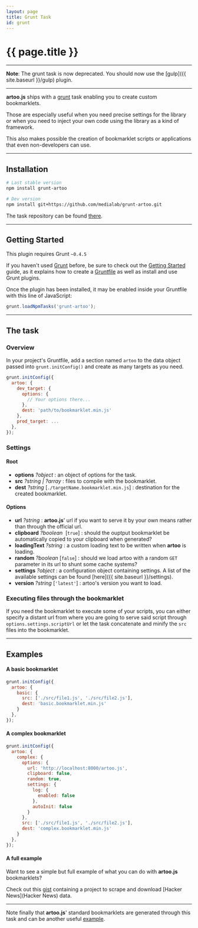 ```yaml
---
layout: page
title: Grunt Task
id: grunt
---
```


# {{ page.title }}

---

**Note**: The grunt task is now deprecated. You should now use the [gulp]({{ site.baseurl }}/gulp) plugin.

---

**artoo.js** ships with a [grunt](http://gruntjs.com/) task enabling you to create custom bookmarklets.

Those are especially useful when you need precise settings for the library or when you need to inject your own code using the library as a kind of framework.

This also makes possible the creation of bookmarklet scripts or applications that even non-developers can use.

---

## Installation

```bash
# Last stable version
npm install grunt-artoo

# Dev version
npm install git+https://github.com/medialab/grunt-artoo.git
```

The task repository can be found [there](https://github.com/medialab/grunt-artoo).

---

## Getting Started
This plugin requires Grunt `~0.4.5`

If you haven't used [Grunt](http://gruntjs.com/) before, be sure to check out the [Getting Started](http://gruntjs.com/getting-started) guide, as it explains how to create a [Gruntfile](http://gruntjs.com/sample-gruntfile) as well as install and use Grunt plugins.

Once the plugin has been installed, it may be enabled inside your Gruntfile with this line of JavaScript:

```js
grunt.loadNpmTasks('grunt-artoo');
```

---

## The task

### Overview
In your project's Gruntfile, add a section named `artoo` to the data object passed into `grunt.initConfig()` and create as many targets as you need.

```js
grunt.initConfig({
  artoo: {
    dev_target: {
      options: {
        // Your options there...
      },
      dest: 'path/to/bookmarklet.min.js'
    },
    prod_target: ...
  },
});
```

### Settings

#### Root

* **options** *?object* : an object of options for the task.
* **src** *?string | ?array* : files to compile with the bookmarklet.
* **dest** *?string* [`./targetName.bookmarklet.min.js`] : destination for the created bookmarklet.

#### Options

* **url** *?string* : **artoo.js**' url if you want to serve it by your own means rather than through the official url.
* **clipboard** *?boolean*  [`true`] : should the ouptput bookmarklet be automatically copied to your clipboard when generated?
* **loadingText** *?string* : a custom loading text to be written when **artoo** is loading.
* **random** *?boolean* [`false`] : should we load artoo with a random `GET` parameter in its url to shunt some cache systems?
* **settings** *?object* : a configuration object containing settings. A list of the available settings can be found [here]({{ site.baseurl }}/settings).
* **version** *?string* [`'latest'`] : artoo's version you want to load.

### Executing files through the bookmarklet
If you need the bookmarklet to execute some of your scripts, you can either specify a distant url from where you are going to serve said script through `options.settings.scriptUrl` or let the task concatenate and minify the `src` files into the bookmarklet.

---

## Examples

#### A basic bookmarklet

```js
grunt.initConfig({
  artoo: {
    basic: {
      src: ['./src/file1.js', './src/file2.js'],
      dest: 'basic.bookmarklet.min.js'
    }
  },
});
```

#### A complex bookmarklet

```js
grunt.initConfig({
  artoo: {
    complex: {
      options: {
        url: 'http://localhost:8000/artoo.js',
        clipboard: false,
        random: true,
        settings: {
          log: {
            enabled: false
          },
          autoInit: false
        }
      },
      src: ['./src/file1.js', './src/file2.js'],
      dest: 'complex.bookmarklet.min.js'
    }
  },
});
```

#### A full example

Want to see a simple but full example of what you can do with **artoo.js** bookmarklets?

Check out this [gist](https://gist.github.com/Yomguithereal/5d792d88ad6f1fe7c15d) containing a project to scrape and download [Hacker News](Hacker News) data.

---

Note finally that **artoo.js**' standard bookmarklets are generated through this task and can be another useful [example](https://github.com/medialab/artoo/blob/master/Gruntfile.js#L98).

